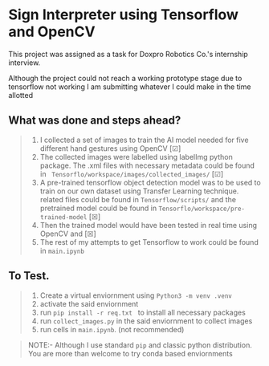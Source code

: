 # Sign Interpreter using Tensorflow and OpenCV

This project was assigned as a task for Doxpro Robotics Co.'s internship interview.

Although the project could not reach a working prototype stage due to tensorflow not working I am submitting whatever I could make in the time allotted

## What was done and steps ahead?
> 1. I collected a set of images to train the AI model needed for five different hand gestures using OpenCV [&#x2611;]
> 2. The collected  images were labelled using labelImg python package. The .xml files with necessary metadata could be found in ``` Tensorflo/workspace/images/collected_images/``` [&#x2611;]
> 3. A pre-trained tensorflow object detection model was to be used to train on our own dataset using Transfer Learning technique. related files could be found in ```Tensorflow/scripts/``` and the pretrained model could be found in ```Tensorflo/workspace/pre-trained-model``` [&#x2612;]
> 4. Then the trained model would have been tested in real time using OpenCV and [&#x2612;]
> 5. The rest of my attempts to get Tensorflow to work could be found in ```main.ipynb```

## To Test.
> 1. Create a virtual enviornment using ```Python3 -m venv .venv```
> 2. activate the said enviornment
> 3. run ```pip install -r req.txt ``` to install all necessary packages
> 4. run ```collect_images.py``` in the said enviornment to collect images
> 5. run cells in ```main.ipynb```. (not recommended)

>NOTE:- Although I use standard ```pip``` and classic python distribution. You are more than welcome to try  conda based enviornments
